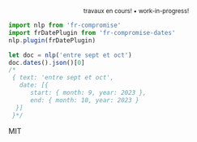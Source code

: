   
  <div align="center">
    <sub>
       travaux en cours! • work-in-progress!  
    </sub>
  </div>

```js
import nlp from 'fr-compromise'
import frDatePlugin from 'fr-compromise-dates'
nlp.plugin(frDatePlugin)

let doc = nlp('entre sept et oct')
doc.dates().json()[0]
/*
 { text: 'entre sept et oct',
   date: [{
      start: { month: 9, year: 2023 },
      end: { month: 10, year: 2023 }
  }]
 }*/
```

MIT